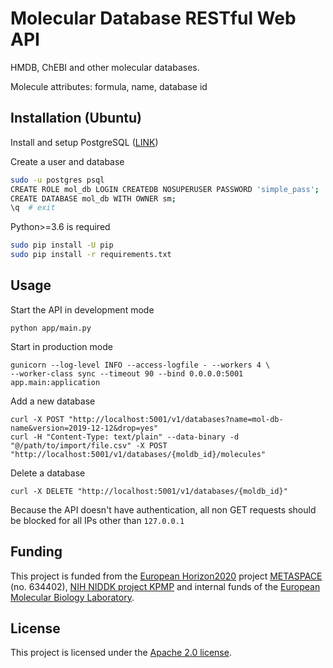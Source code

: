 # Molecular Database RESTful Web API

HMDB, ChEBI and other molecular databases.

Molecule attributes: formula, name, database id

## Installation (Ubuntu)

Install and setup PostgreSQL ([LINK](https://www.howtoforge.com/tutorial/how-to-install-postgresql-95-on-ubuntu-12_04-15_10/))

Create a user and database
```bash
sudo -u postgres psql
CREATE ROLE mol_db LOGIN CREATEDB NOSUPERUSER PASSWORD 'simple_pass';
CREATE DATABASE mol_db WITH OWNER sm;
\q  # exit
```

Python>=3.6 is required
```bash
sudo pip install -U pip
sudo pip install -r requirements.txt
```
## Usage

Start the API in development mode
```
python app/main.py
```

Start in production mode
```
gunicorn --log-level INFO --access-logfile - --workers 4 \
--worker-class sync --timeout 90 --bind 0.0.0.0:5001 app.main:application
``` 

Add a new database
```
curl -X POST "http://localhost:5001/v1/databases?name=mol-db-name&version=2019-12-12&drop=yes"
curl -H "Content-Type: text/plain" --data-binary -d "@/path/to/import/file.csv" -X POST "http://localhost:5001/v1/databases/{moldb_id}/molecules"
```

Delete a database
```
curl -X DELETE "http://localhost:5001/v1/databases/{moldb_id}"
```

Because the API doesn't have authentication, all non GET requests should be blocked for all IPs other than `127.0.0.1`

## Funding

This project is funded from the [European Horizon2020](https://ec.europa.eu/programmes/horizon2020/)
project [METASPACE](http://project.metaspace2020.eu/) (no. 634402),
[NIH NIDDK project KPMP](http://kpmp.org/)
and internal funds of the [European Molecular Biology Laboratory](https://www.embl.org/).

## License

This project is licensed under the [Apache 2.0 license](LICENSE).
